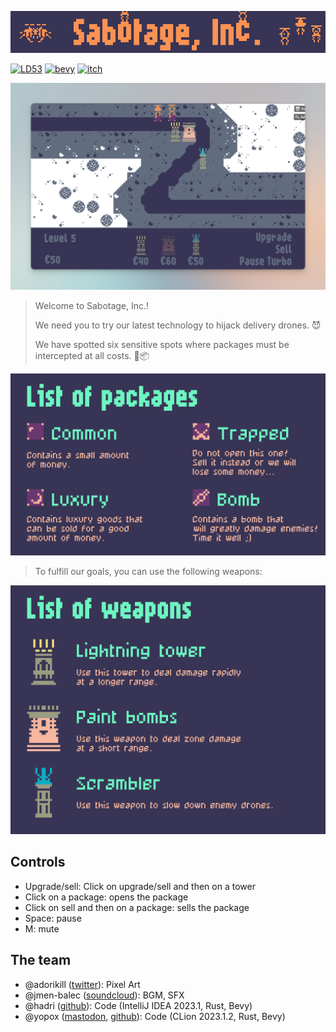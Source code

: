 <p align="center">
    <img src="promo/banner-4x.png" />
</p>

[![LD53](https://img.shields.io/badge/Ludum%20Dare-53-orange.svg)](https://ldjam.com/events/ludum-dare/53/sabotage-inc) [![bevy](https://img.shields.io/badge/bevy-v0.10.1-blue.svg)](https://github.com/bevyengine/bevy) [![itch](https://img.shields.io/badge/itch.io-play-green.svg)](https://yopox.itch.io/sabotage-inc)

<p align="center">
    <img src="promo/gameplay.png" />
</p>

> Welcome to Sabotage, Inc.!
>
> We need you to try our latest technology to hijack delivery drones. 😈
>
> We have spotted six sensitive spots where packages must be intercepted at all costs. 👾📦

<p align="center">
    <img src="promo/packages-4x.png" />
</p>

> To fulfill our goals, you can use the following weapons:

<p align="center">
    <img src="promo/towers-4x.png" />
</p>

## Controls

- Upgrade/sell: Click on upgrade/sell and then on a tower
- Click on a package: opens the package
- Click on sell and then on a package: sells the package
- Space: pause
- M: mute

## The team

- @adorikill ([twitter](twitter.com/Dorille_)): Pixel Art
- @jmen-balec ([soundcloud](soundcloud.com/jmen_balec)): BGM, SFX
- @hadri ([github](github.com/hadrienrenaud)): Code (IntelliJ IDEA 2023.1, Rust, Bevy)
- @yopox ([mastodon](mstdn.social/@yopox), [github](github.com/yopox)): Code (CLion 2023.1.2, Rust, Bevy)
